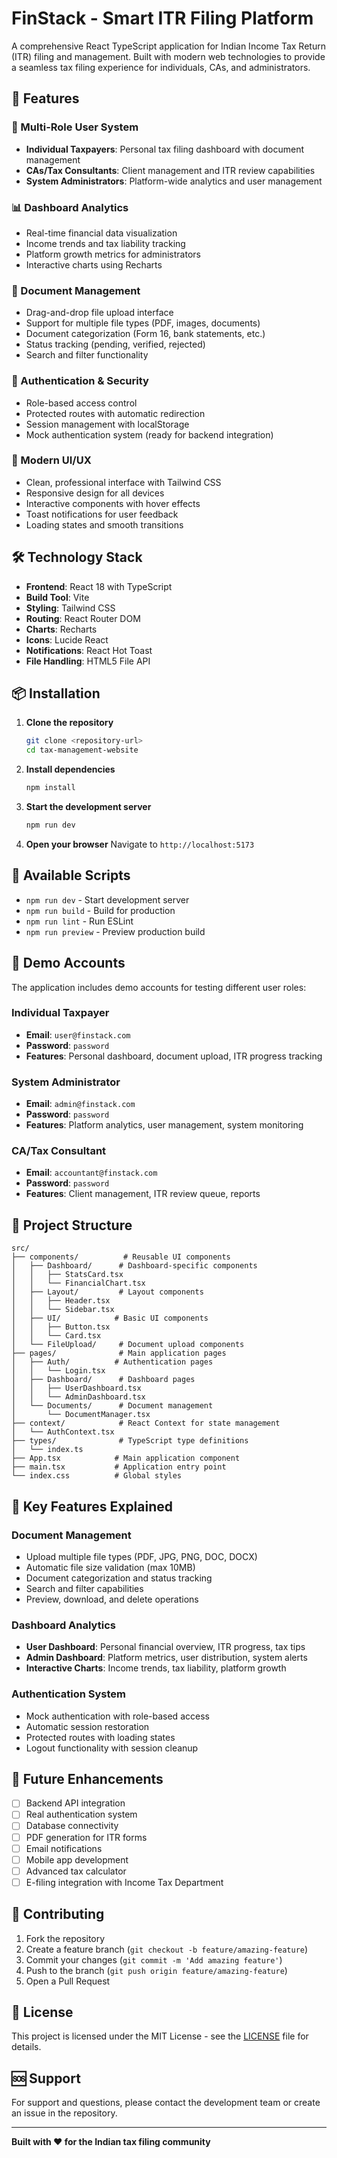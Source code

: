# FinStack - Smart ITR Filing Platform

A comprehensive React TypeScript application for Indian Income Tax Return (ITR) filing and management. Built with modern web technologies to provide a seamless tax filing experience for individuals, CAs, and administrators.

## 🚀 Features

### 👥 Multi-Role User System
- **Individual Taxpayers**: Personal tax filing dashboard with document management
- **CAs/Tax Consultants**: Client management and ITR review capabilities
- **System Administrators**: Platform-wide analytics and user management

### 📊 Dashboard Analytics
- Real-time financial data visualization
- Income trends and tax liability tracking
- Platform growth metrics for administrators
- Interactive charts using Recharts

### 📁 Document Management
- Drag-and-drop file upload interface
- Support for multiple file types (PDF, images, documents)
- Document categorization (Form 16, bank statements, etc.)
- Status tracking (pending, verified, rejected)
- Search and filter functionality

### 🔐 Authentication & Security
- Role-based access control
- Protected routes with automatic redirection
- Session management with localStorage
- Mock authentication system (ready for backend integration)

### 🎨 Modern UI/UX
- Clean, professional interface with Tailwind CSS
- Responsive design for all devices
- Interactive components with hover effects
- Toast notifications for user feedback
- Loading states and smooth transitions

## 🛠️ Technology Stack

- **Frontend**: React 18 with TypeScript
- **Build Tool**: Vite
- **Styling**: Tailwind CSS
- **Routing**: React Router DOM
- **Charts**: Recharts
- **Icons**: Lucide React
- **Notifications**: React Hot Toast
- **File Handling**: HTML5 File API

## 📦 Installation

1. **Clone the repository**
   ```bash
   git clone <repository-url>
   cd tax-management-website
   ```

2. **Install dependencies**
   ```bash
   npm install
   ```

3. **Start the development server**
   ```bash
   npm run dev
   ```

4. **Open your browser**
   Navigate to `http://localhost:5173`

## 🔧 Available Scripts

- `npm run dev` - Start development server
- `npm run build` - Build for production
- `npm run lint` - Run ESLint
- `npm run preview` - Preview production build

## 👤 Demo Accounts

The application includes demo accounts for testing different user roles:

### Individual Taxpayer
- **Email**: `user@finstack.com`
- **Password**: `password`
- **Features**: Personal dashboard, document upload, ITR progress tracking

### System Administrator
- **Email**: `admin@finstack.com`
- **Password**: `password`
- **Features**: Platform analytics, user management, system monitoring

### CA/Tax Consultant
- **Email**: `accountant@finstack.com`
- **Password**: `password`
- **Features**: Client management, ITR review queue, reports

## 📁 Project Structure

```
src/
├── components/          # Reusable UI components
│   ├── Dashboard/      # Dashboard-specific components
│   │   ├── StatsCard.tsx
│   │   └── FinancialChart.tsx
│   ├── Layout/         # Layout components
│   │   ├── Header.tsx
│   │   └── Sidebar.tsx
│   ├── UI/            # Basic UI components
│   │   ├── Button.tsx
│   │   └── Card.tsx
│   └── FileUpload/     # Document upload components
├── pages/              # Main application pages
│   ├── Auth/          # Authentication pages
│   │   └── Login.tsx
│   ├── Dashboard/      # Dashboard pages
│   │   ├── UserDashboard.tsx
│   │   └── AdminDashboard.tsx
│   └── Documents/      # Document management
│       └── DocumentManager.tsx
├── context/            # React Context for state management
│   └── AuthContext.tsx
├── types/              # TypeScript type definitions
│   └── index.ts
├── App.tsx            # Main application component
├── main.tsx           # Application entry point
└── index.css          # Global styles
```

## 🎯 Key Features Explained

### Document Management
- Upload multiple file types (PDF, JPG, PNG, DOC, DOCX)
- Automatic file size validation (max 10MB)
- Document categorization and status tracking
- Search and filter capabilities
- Preview, download, and delete operations

### Dashboard Analytics
- **User Dashboard**: Personal financial overview, ITR progress, tax tips
- **Admin Dashboard**: Platform metrics, user distribution, system alerts
- **Interactive Charts**: Income trends, tax liability, platform growth

### Authentication System
- Mock authentication with role-based access
- Automatic session restoration
- Protected routes with loading states
- Logout functionality with session cleanup

## 🔮 Future Enhancements

- [ ] Backend API integration
- [ ] Real authentication system
- [ ] Database connectivity
- [ ] PDF generation for ITR forms
- [ ] Email notifications
- [ ] Mobile app development
- [ ] Advanced tax calculator
- [ ] E-filing integration with Income Tax Department

## 🤝 Contributing

1. Fork the repository
2. Create a feature branch (`git checkout -b feature/amazing-feature`)
3. Commit your changes (`git commit -m 'Add amazing feature'`)
4. Push to the branch (`git push origin feature/amazing-feature`)
5. Open a Pull Request

## 📄 License

This project is licensed under the MIT License - see the [LICENSE](LICENSE) file for details.

## 🆘 Support

For support and questions, please contact the development team or create an issue in the repository.

---

**Built with ❤️ for the Indian tax filing community**

